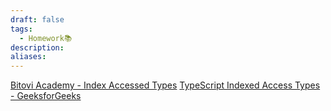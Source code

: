 ```yaml
---
draft: false
tags:
  - Homework📚
description: 
aliases:
---
```

[Bitovi Academy - Index Accessed Types](https://www.bitovi.com/academy/advanced-typescript/index-accessed-types.html)
[TypeScript Indexed Access Types - GeeksforGeeks](https://www.geeksforgeeks.org/typescript-indexed-access-types/)